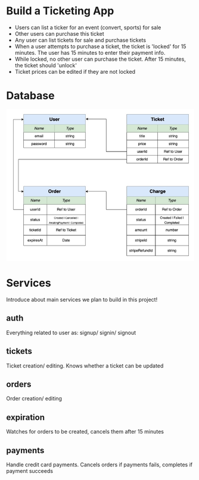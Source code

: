# Build a Ticketing App
- Users can list a ticker for an event (convert, sports) for sale
- Other users can purchase this ticket
- Any user can list tickets for sale and purchase tickets
- When a user attempts to purchase a ticket, the ticket is 'locked' for 15 minutes. The user has 15 minutes to enter their payment info.
- While locked, no other user can purchase the ticket. After 15 minutes, the ticket should 'unlock'
- Ticket prices can be edited if they are not locked

# Database
![Database of ticketing project](images/ticketingdb.jpg)

# Services
Introduce about main services we plan to build in this project!

## auth
Everything related to user as: signup/ signin/ signout

## tickets
Ticket creation/ editing. Knows whether a ticket can be updated

## orders
Order creation/ editing

## expiration
Watches for orders to be created, cancels them after 15 minutes

## payments
Handle credit card payments. Cancels orders if payments fails, completes if payment succeeds

